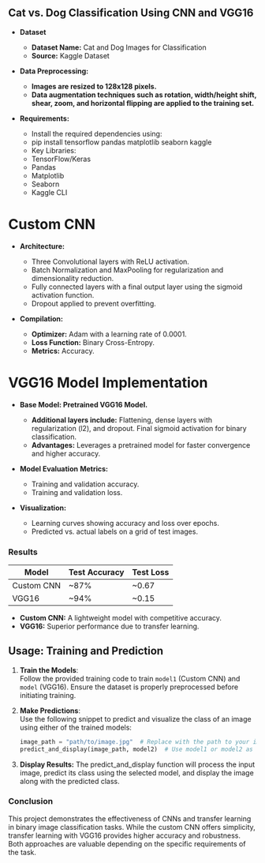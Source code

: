## Cat vs. Dog Classification Using CNN and VGG16

- **Dataset**
    
  - **Dataset Name:** Cat and Dog Images for Classification
  - **Source:** Kaggle Dataset


- **Data Preprocessing:**
  - **Images are resized to 128x128 pixels.**
  - **Data augmentation techniques such as rotation, width/height shift, shear, zoom, and horizontal flipping are applied to the training set.**

- **Requirements:**
  - Install the required dependencies using:
  - pip install tensorflow pandas matplotlib seaborn kaggle
  - Key Libraries:
  - TensorFlow/Keras
  - Pandas
  - Matplotlib
  - Seaborn
  - Kaggle CLI

# Custom CNN

- **Architecture:**
  - Three Convolutional layers with ReLU activation.
  - Batch Normalization and MaxPooling for regularization and dimensionality reduction.
  - Fully connected layers with a final output layer using the sigmoid activation function.
  - Dropout applied to prevent overfitting.

- **Compilation:**
  
  - **Optimizer:** Adam with a learning rate of 0.0001.
  - **Loss Function:** Binary Cross-Entropy.
  - **Metrics:** Accuracy.
    
# VGG16 Model Implementation
  
- **Base Model: Pretrained VGG16 Model.**
  - **Additional layers include:**
        Flattening, dense layers with regularization (l2), and dropout.
        Final sigmoid activation for binary classification.
  - **Advantages:** Leverages a pretrained model for faster convergence and higher accuracy.

- **Model Evaluation**
  **Metrics:**
    - Training and validation accuracy.
    - Training and validation loss.

- **Visualization:**
  - Learning curves showing accuracy and loss over epochs.
  - Predicted vs. actual labels on a grid of test images.

### Results

| Model         | Test Accuracy | Test Loss |
|---------------|---------------|-----------|
| Custom CNN    | ~87%          | ~0.67     |
| VGG16         | ~94%          | ~0.15     |

- **Custom CNN:** A lightweight model with competitive accuracy.
- **VGG16:** Superior performance due to transfer learning.

## Usage: Training and Prediction

1. **Train the Models**:  
   Follow the provided training code to train `model1` (Custom CNN) and `model` (VGG16). Ensure the dataset is properly preprocessed before initiating training.  

2. **Make Predictions**:  
   Use the following snippet to predict and visualize the class of an image using either of the trained models:  

   ```python
   image_path = "path/to/image.jpg"  # Replace with the path to your image
   predict_and_display(image_path, model2)  # Use model1 or model2 as desired

3. **Display Results:**
The predict_and_display function will process the input image, predict its class using the selected model, and display the image along with the predicted class.

### Conclusion
This project demonstrates the effectiveness of CNNs and transfer learning in binary image classification tasks. While the custom CNN offers simplicity, transfer learning with VGG16 provides higher accuracy and robustness. Both approaches are valuable depending on the specific requirements of the task.


 
